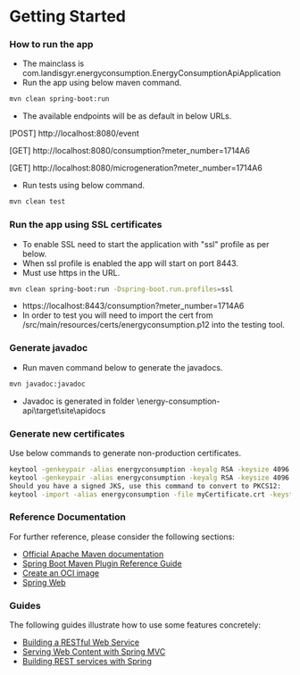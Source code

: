 # Getting Started

### How to run the app
* The mainclass is com.landisgyr.energyconsumption.EnergyConsumptionApiApplication
* Run the app using below maven command.

```sh
mvn clean spring-boot:run
```
* The available endpoints will be as default in below URLs.

[POST] http://localhost:8080/event

[GET] http://localhost:8080/consumption?meter_number=1714A6

[GET] http://localhost:8080/microgeneration?meter_number=1714A6

* Run tests using below command.

```sh
mvn clean test
```

### Run the app using SSL certificates
* To enable SSL need to start the application with "ssl" profile as per below.
* When ssl profile is enabled the app will start on port 8443.
* Must use https in the URL.

```sh
mvn clean spring-boot:run -Dspring-boot.run.profiles=ssl
```

* https://localhost:8443/consumption?meter_number=1714A6
* In order to test you will need to import the cert from /src/main/resources/certs/energyconsumption.p12 into the testing tool.

### Generate javadoc
* Run maven command below to generate the javadocs.

```sh
mvn javadoc:javadoc
```

* Javadoc is generated in folder \energy-consumption-api\target\site\apidocs

### Generate new certificates
Use below commands to generate non-production certificates.

```sh
keytool -genkeypair -alias energyconsumption -keyalg RSA -keysize 4096 -storetype JKS -keystore energyconsumption.jks -validity 3650 -storepass changeit
keytool -genkeypair -alias energyconsumption -keyalg RSA -keysize 4096 -storetype PKCS12 -keystore energyconsumption.p12 -validity 3650 -storepass changeit
Should you have a signed JKS, use this command to convert to PKCS12:
keytool -import -alias energyconsumption -file myCertificate.crt -keystore energyconsumption.p12 -storepass changeit
```


### Reference Documentation
For further reference, please consider the following sections:

* [Official Apache Maven documentation](https://maven.apache.org/guides/index.html)
* [Spring Boot Maven Plugin Reference Guide](https://docs.spring.io/spring-boot/docs/2.5.3/maven-plugin/reference/html/)
* [Create an OCI image](https://docs.spring.io/spring-boot/docs/2.5.3/maven-plugin/reference/html/#build-image)
* [Spring Web](https://docs.spring.io/spring-boot/docs/2.5.3/reference/htmlsingle/#boot-features-developing-web-applications)

### Guides
The following guides illustrate how to use some features concretely:

* [Building a RESTful Web Service](https://spring.io/guides/gs/rest-service/)
* [Serving Web Content with Spring MVC](https://spring.io/guides/gs/serving-web-content/)
* [Building REST services with Spring](https://spring.io/guides/tutorials/bookmarks/)